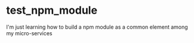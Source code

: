 # test_npm_module
I'm just learning how to build a npm module as a common element among my micro-services 

